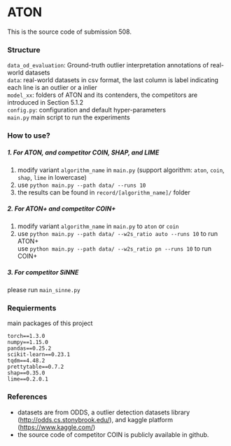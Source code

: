 # ATON

This is the source code of submission 508.  


### Structure
`data_od_evaluation`: Ground-truth outlier interpretation annotations of real-world datasets  
`data`: real-world datasets in csv format, the last column is label indicating each line is an outlier or a inlier  
`model_xx`: folders of ATON and its contenders, the competitors are introduced in Section 5.1.2  
`config.py`: configuration and default hyper-parameters  
`main.py` main script to run the experiments

### How to use?
##### 1. For ATON, and competitor COIN, SHAP, and LIME
1. modify variant `algorithm_name` in `main.py` (support algorithm: `aton`, `coin`, `shap`, `lime`  in lowercase)
2. use `python main.py --path data/ --runs 10 `
3. the results can be found in `record/[algorithm_name]/` folder  

##### 2. For ATON+ and competitor COIN+ 
1. modify variant `algorithm_name` in `main.py` to `aton` or `coin`  
2. use `python main.py --path data/ --w2s_ratio auto --runs 10` to run ATON+  
   use `python main.py --path data/ --w2s_ratio pn --runs 10` to run COIN+  

##### 3. For competitor SiNNE
please run `main_sinne.py` 



### Requierments
main packages of this project  
```
torch==1.3.0
numpy==1.15.0
pandas==0.25.2
scikit-learn==0.23.1
tqdm==4.48.2
prettytable==0.7.2
shap==0.35.0
lime==0.2.0.1
```


### References
- datasets are from ODDS, a outlier detection datasets library (http://odds.cs.stonybrook.edu/), and kaggle platform (https://www.kaggle.com/)
- the source code of competitor COIN is publicly available in github. 
